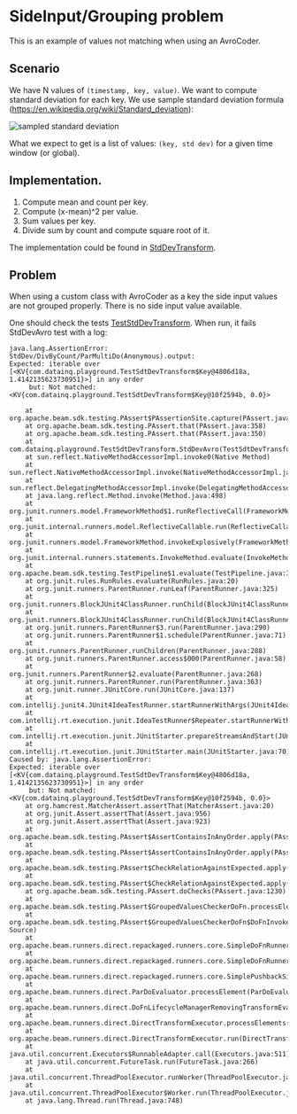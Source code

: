 # SideInput/Grouping problem
 
This is an example of values not matching when using an AvroCoder.

## Scenario
We have N values of `(timestamp, key, value)`. We want to
compute standard deviation for each key. We use sample standard deviation
formula (https://en.wikipedia.org/wiki/Standard_deviation):

![sampled standard deviation](stddev.svg)

What we expect to get is a list of values: `(key, std dev)` for a given time 
window (or global). 

## Implementation.

1. Compute mean and count per key.
2. Compute (x-mean)^2 per value.
3. Sum values per key.
4. Divide sum by count and compute square root of it.

The implementation could be found in [StdDevTransform](./src/main/java/com/datainq/playground/StdDevTransform.java).


## Problem
When using a custom class with AvroCoder as a key the side input values
are not grouped properly. There is no side input value available.

One should check the tests [TestStdDevTransform](./src/test/java/com/datainq/playground/StdDevTransform.java).
When run, it fails StdDevAvro test with a log:
```
java.lang.AssertionError: StdDev/DivByCount/ParMultiDo(Anonymous).output: 
Expected: iterable over [<KV{com.datainq.playground.TestSdtDevTransform$Key@4806d18a, 1.4142135623730951}>] in any order
     but: Not matched: <KV{com.datainq.playground.TestSdtDevTransform$Key@10f2594b, 0.0}>

	at org.apache.beam.sdk.testing.PAssert$PAssertionSite.capture(PAssert.java:166)
	at org.apache.beam.sdk.testing.PAssert.that(PAssert.java:358)
	at org.apache.beam.sdk.testing.PAssert.that(PAssert.java:350)
	at com.datainq.playground.TestSdtDevTransform.StdDevAvro(TestSdtDevTransform.java:69)
	at sun.reflect.NativeMethodAccessorImpl.invoke0(Native Method)
	at sun.reflect.NativeMethodAccessorImpl.invoke(NativeMethodAccessorImpl.java:62)
	at sun.reflect.DelegatingMethodAccessorImpl.invoke(DelegatingMethodAccessorImpl.java:43)
	at java.lang.reflect.Method.invoke(Method.java:498)
	at org.junit.runners.model.FrameworkMethod$1.runReflectiveCall(FrameworkMethod.java:50)
	at org.junit.internal.runners.model.ReflectiveCallable.run(ReflectiveCallable.java:12)
	at org.junit.runners.model.FrameworkMethod.invokeExplosively(FrameworkMethod.java:47)
	at org.junit.internal.runners.statements.InvokeMethod.evaluate(InvokeMethod.java:17)
	at org.apache.beam.sdk.testing.TestPipeline$1.evaluate(TestPipeline.java:324)
	at org.junit.rules.RunRules.evaluate(RunRules.java:20)
	at org.junit.runners.ParentRunner.runLeaf(ParentRunner.java:325)
	at org.junit.runners.BlockJUnit4ClassRunner.runChild(BlockJUnit4ClassRunner.java:78)
	at org.junit.runners.BlockJUnit4ClassRunner.runChild(BlockJUnit4ClassRunner.java:57)
	at org.junit.runners.ParentRunner$3.run(ParentRunner.java:290)
	at org.junit.runners.ParentRunner$1.schedule(ParentRunner.java:71)
	at org.junit.runners.ParentRunner.runChildren(ParentRunner.java:288)
	at org.junit.runners.ParentRunner.access$000(ParentRunner.java:58)
	at org.junit.runners.ParentRunner$2.evaluate(ParentRunner.java:268)
	at org.junit.runners.ParentRunner.run(ParentRunner.java:363)
	at org.junit.runner.JUnitCore.run(JUnitCore.java:137)
	at com.intellij.junit4.JUnit4IdeaTestRunner.startRunnerWithArgs(JUnit4IdeaTestRunner.java:68)
	at com.intellij.rt.execution.junit.IdeaTestRunner$Repeater.startRunnerWithArgs(IdeaTestRunner.java:47)
	at com.intellij.rt.execution.junit.JUnitStarter.prepareStreamsAndStart(JUnitStarter.java:242)
	at com.intellij.rt.execution.junit.JUnitStarter.main(JUnitStarter.java:70)
Caused by: java.lang.AssertionError: 
Expected: iterable over [<KV{com.datainq.playground.TestSdtDevTransform$Key@4806d18a, 1.4142135623730951}>] in any order
     but: Not matched: <KV{com.datainq.playground.TestSdtDevTransform$Key@10f2594b, 0.0}>
	at org.hamcrest.MatcherAssert.assertThat(MatcherAssert.java:20)
	at org.junit.Assert.assertThat(Assert.java:956)
	at org.junit.Assert.assertThat(Assert.java:923)
	at org.apache.beam.sdk.testing.PAssert$AssertContainsInAnyOrder.apply(PAssert.java:1302)
	at org.apache.beam.sdk.testing.PAssert$AssertContainsInAnyOrder.apply(PAssert.java:1281)
	at org.apache.beam.sdk.testing.PAssert$CheckRelationAgainstExpected.apply(PAssert.java:946)
	at org.apache.beam.sdk.testing.PAssert$CheckRelationAgainstExpected.apply(PAssert.java:926)
	at org.apache.beam.sdk.testing.PAssert.doChecks(PAssert.java:1230)
	at org.apache.beam.sdk.testing.PAssert$GroupedValuesCheckerDoFn.processElement(PAssert.java:1195)
	at org.apache.beam.sdk.testing.PAssert$GroupedValuesCheckerDoFn$DoFnInvoker.invokeProcessElement(Unknown Source)
	at org.apache.beam.runners.direct.repackaged.runners.core.SimpleDoFnRunner.invokeProcessElement(SimpleDoFnRunner.java:177)
	at org.apache.beam.runners.direct.repackaged.runners.core.SimpleDoFnRunner.processElement(SimpleDoFnRunner.java:141)
	at org.apache.beam.runners.direct.repackaged.runners.core.SimplePushbackSideInputDoFnRunner.processElementInReadyWindows(SimplePushbackSideInputDoFnRunner.java:72)
	at org.apache.beam.runners.direct.ParDoEvaluator.processElement(ParDoEvaluator.java:179)
	at org.apache.beam.runners.direct.DoFnLifecycleManagerRemovingTransformEvaluator.processElement(DoFnLifecycleManagerRemovingTransformEvaluator.java:51)
	at org.apache.beam.runners.direct.DirectTransformExecutor.processElements(DirectTransformExecutor.java:161)
	at org.apache.beam.runners.direct.DirectTransformExecutor.run(DirectTransformExecutor.java:125)
	at java.util.concurrent.Executors$RunnableAdapter.call(Executors.java:511)
	at java.util.concurrent.FutureTask.run(FutureTask.java:266)
	at java.util.concurrent.ThreadPoolExecutor.runWorker(ThreadPoolExecutor.java:1149)
	at java.util.concurrent.ThreadPoolExecutor$Worker.run(ThreadPoolExecutor.java:624)
	at java.lang.Thread.run(Thread.java:748)
```

